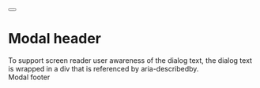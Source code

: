 <div class="pf-c-backdrop pf-l-bullseye">
  <div class="pf-c-modal-box" role="dialog" aria-modal="true" aria-labelledby="modal-title" aria-describedby="modal-description">
    <button class="pf-c-button pf-m-plain" aria-label="Close">
      <i class="fas fa-times" aria-hidden="true"></i>
    </button>
    <h1 class="pf-c-title pf-m-2xl" id="modal-title">
      Modal header
    </h1>
    <div class="pf-c-modal-box__body" id="modal-description">
      To support screen reader user awareness of the dialog text, the dialog text is wrapped in a div that is referenced by aria-describedby.
    </div>
    <footer class="pf-c-modal-box__footer">
      Modal footer
    </footer>
  </div>
</div>